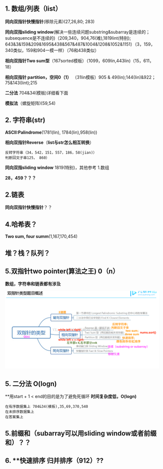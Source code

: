 ## 1. 数组/列表（list）
**同向双指针快慢指针**(移除元素)(27,26,80; 283)

**同向双指sliding window**(解决一些连续问题substring&subarray是连续的；subsequence是不连续的)（209,340，904,76(难),1819lint(特别); 643&3&159&209&1695&438&567&487&1004&1208&1052&1151）（3，159，340类似，159和904一模一样）（76和438类似）

**相向双指针Two sum型**（167sorted模板）（1099，609lin,443lin)（15，611，18）

**相向双指针 partition，空间0（1）** （31lin模板）905 & 49(lin);144(lin)&922；75&143(lint);215

**二分法** 704&34(模板)详细看下面

**模拟法**（螺旋矩阵)(59,54)

## 2. 字符串(str)

**ASCII:Palindrome**(1781(lin), 1784(lin),958(lin))

**相向双指针Reverse**（**list与str怎么相互转换**）
```
反转字符串（34，542，151，557，186，58(jian)）
判断回文子串125， 860）
```
**同向双指sliding window** 1819(特别)，其他参考 1.数组

**28，459？？？**


## 2.链表
**同向双指针快慢指针**？？


## 4.哈希表？
**Two sum, four summ**(1,167,170,454)

## 堆？栈？队列？

## 5.双指针two pointer(算法之王) 0（n）
**数组，字符串和链表都有涉及**

![a](https://github.com/SSRRBB/Leetcode/blob/main/Images/250.png)

## 5. 二分法 O(logn)
**用start + 1 < end的目的是为了避免死循环
**时间复杂度低，O(logn)**
```
在有序数据集上 704&34(模板),35,69,370,540
在未排序数据集上
在答案集上
```
## 5.**前缀和**（subarray可以用sliding window或者前缀和）？？

## 6. **快速排序 **归并排序（912）**??



